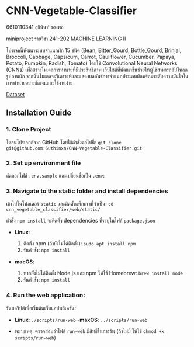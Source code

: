 # CNN-Vegetable-Classifier


6610110341 สุธินันท์ รองพล

miniproject รายวิชา 241-202 MACHINE LEARNING II

โปรเจคนี้พัฒนาระบบจำแนกผัก 15 ชนิด (Bean, Bitter_Gourd, Bottle_Gourd, Brinjal, Broccoli, Cabbage, Capsicum, Carrot, Cauliflower, Cucumber, Papaya, Potato, Pumpkin, Radish, Tomato) โดยใช้ Convolutional Neural Networks (CNNs) เพื่อสร้างโมเดลการทำนายที่มีประสิทธิภาพ เว็บไซต์ที่พัฒนาขึ้นช่วยให้ผู้ใช้สามารถอัปโหลดรูปภาพผัก จากนั้นโมเดลจะวิเคราะห์และแสดงผลลัพธ์การจำแนกประเภทผักพร้อมระดับความมั่นใจในการทำนายอย่างชัดเจนและใช้งานง่าย


[Dataset](https://www.kaggle.com/datasets/misrakahmed/vegetable-image-dataset)

## Installation Guide

 ### 1. Clone Project
โคลนโปรเจกต์จาก GitHub โดยใช้คำสั่งต่อไปนี้:
 `git clone git@github.com:Suthinxn/CNN-Vegetable-Classifier.git`
 
### 2. Set up environment file 
คัดลอกไฟล์ `.env.sample` และเปลี่ยนชื่อเป็น `.env`:

 ### 3. Navigate to the static folder and install dependencies 
 เข้าไปในโฟลเดอร์ `static` และติดตั้งแพ็กเกจที่จำเป็น:
 `cd cnn_vegetable_classifier/web/static/` 
 
คำสั่ง `npm install` จะติดตั้ง dependencies ที่ระบุในไฟล์ `package.json`
- **Linux**: 
	1. ติดตั้ง npm (ถ้ายังไม่ได้ติดตั้ง): 
`sudo apt install npm`
	2. รันคำสั่ง:
	`npm install`
	
- **macOS**:
	1. หากยังไม่ได้ติดตั้ง Node.js และ npm ให้ใช้ Homebrew:
`brew install node`
	2. รันคำสั่ง:
`npm install`

 ### 4. Run the web application:
รันสคริปต์เพื่อเริ่มต้นเว็บแอปพลิเคชัน:
- **Linux**:
 `./scripts/run-web`
-**maxOS**:
 `../scripts/run-web`  
 
 - หมายเหตุ: ตรวจสอบว่าไฟล์ `run-web` มีสิทธิ์ในการรัน (ถ้าไม่มี ให้ใช้ `chmod +x scripts/run-web`) 
